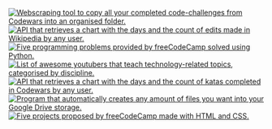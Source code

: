 <a href="https://github.com/JoseDeFreitas/CodewarsLogger"><img title="Webscraping tool to copy all your completed code-challenges from Codewars into an organised folder." src="https://img.shields.io/badge/CodewarsLogger-308e2f"></a>
<a href="https://github.com/JoseDeFreitas/wikipedia-edits-chart"><img title="API that retrieves a chart with the days and the count of edits made in Wikipedia by any user." src="https://img.shields.io/badge/Wikipedia Edits Chart-2c74c1"></a>
<a href="https://github.com/JoseDeFreitas/fcc-scientific-computing-with-python"><img title="Five programming problems provided by freeCodeCamp solved using Python." src="https://img.shields.io/badge/freeCodeCamp: Scientific Computing with Python-193daa"></a>
<a href="https://github.com/JoseDeFreitas/awesome-youtubers"><img title="List of awesome youtubers that teach technology-related topics, categorised by discipline." src="https://img.shields.io/badge/Awesome YouTubers-e01a1a"></a>
<a href="https://github.com/JoseDeFreitas/codewars-activity-chart"><img title="API that retrieves a chart with the days and the count of katas completed in Codewars by any user." src="https://img.shields.io/badge/Codewars Activity Chart-bc3618"></a>
<a href="https://github.com/JoseDeFreitas/BulkCreateGoogleDrive"><img title="Program that automatically creates any amount of files you want into your Google Drive storage." src="https://img.shields.io/badge/BulkCreateGoogleDrive-a9e01f"></a>
<a href="https://github.com/JoseDeFreitas/fcc-responsive-web-design"><img title="Five projects proposed by freeCodeCamp made with HTML and CSS." src="https://img.shields.io/badge/freeCodeCamp: Responsive Web Design-c154e5"></a>
